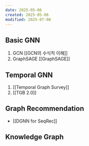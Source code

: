 ```yaml
---
date: 2025-05-06
created: 2025-05-06
modified: 2025-07-08
---
```


## Basic GNN
1. GCN 
	[[GCN의 수식적 이해]]
2. GraphSAGE
	[[GraphSAGE]]

## Temporal GNN
1. [[Temporal Graph Survey]]
2. [[TGB 2.0]]

## Graph Recommendation
- [[DGNN for SeqRec]]

## Knowledge Graph 


